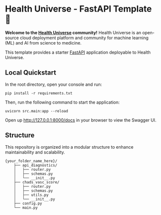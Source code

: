 # Health Universe - FastAPI Template 🚀

**Welcome to the [Health Universe](https://www.healthuniverse.com) community!**
Health Universe is an open-source cloud deployment platform and community for machine learning (ML) and AI from science to medicine.

This template provides a starter [FastAPI](https://fastapi.tiangolo.com) application deployable to Health Universe.

## Local Quickstart

In the root directory, open your console and run:
```console
pip install -r requirements.txt
```
Then, run the following command to start the application:
```console
uvicorn src.main:app --reload
```
Open up http://127.0.0.1:8000/docs in your browser to view the Swagger UI.
## Structure

This repository is organized into a modular structure to enhance maintainability and scalability.


```plaintext
{your_folder_name_here}/
    ├── api_diagnostics/
    │   ├── router.py
    │   ├── schemas.py
    │   └── __init__.py
    ├── chads_vasc_score/
    │   ├── router.py
    │   ├── schemas.py
    │   ├── utils.py
    │   └── __init__.py
    ├── config.py
    └── main.py
```
